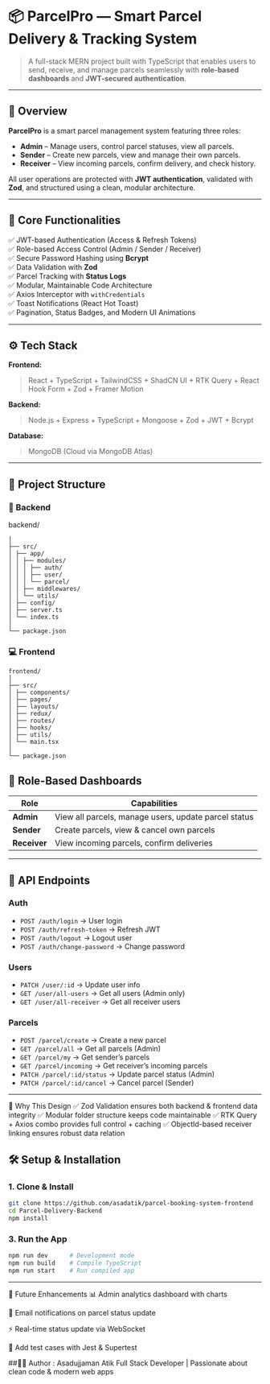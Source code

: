 # 📦 ParcelPro — Smart Parcel Delivery & Tracking System  

> A full-stack MERN project built with TypeScript that enables users to send, receive, and manage parcels seamlessly with **role-based dashboards** and **JWT-secured authentication**.  

---

## 🚀 Overview  

**ParcelPro** is a smart parcel management system featuring three roles:  
- **Admin** – Manage users, control parcel statuses, view all parcels.  
- **Sender** – Create new parcels, view and manage their own parcels.  
- **Receiver** – View incoming parcels, confirm delivery, and check history.  

All user operations are protected with **JWT authentication**, validated with **Zod**, and structured using a clean, modular architecture.  

---

## 🧩 Core Functionalities  

✅ JWT-based Authentication (Access & Refresh Tokens)  
✅ Role-based Access Control (Admin / Sender / Receiver)  
✅ Secure Password Hashing using **Bcrypt**  
✅ Data Validation with **Zod**  
✅ Parcel Tracking with **Status Logs**  
✅ Modular, Maintainable Code Architecture  
✅ Axios Interceptor with `withCredentials`  
✅ Toast Notifications (React Hot Toast)  
✅ Pagination, Status Badges, and Modern UI Animations  

---

## ⚙️ Tech Stack  

**Frontend:**  
> React + TypeScript + TailwindCSS + ShadCN UI + RTK Query + React Hook Form + Zod + Framer Motion  

**Backend:**  
> Node.js + Express + TypeScript + Mongoose + Zod + JWT + Bcrypt  

**Database:**  
> MongoDB (Cloud via MongoDB Atlas)  

---

## 📁 Project Structure  

### 🧠 Backend
backend/
```
│
├── src/
│ ├── app/
│ │ ├── modules/
│ │ │ ├── auth/
│ │ │ ├── user/
│ │ │ └── parcel/
│ │ ├── middlewares/
│ │ └── utils/
│ ├── config/
│ ├── server.ts
│ └── index.ts
│
└── package.json
```

### 💻 Frontend
```
frontend/
│
├── src/
│ ├── components/
│ ├── pages/
│ ├── layouts/
│ ├── redux/
│ ├── routes/
│ ├── hooks/
│ ├── utils/
│ └── main.tsx
│
└── package.json
```
## 🧠 Role-Based Dashboards  

| Role | Capabilities |
|------|---------------|
| **Admin** | View all parcels, manage users, update parcel status |
| **Sender** | Create parcels, view & cancel own parcels |
| **Receiver** | View incoming parcels, confirm deliveries |

---

## 🔌 API Endpoints  

### Auth  
- `POST /auth/login` → User login  
- `POST /auth/refresh-token` → Refresh JWT  
- `POST /auth/logout` → Logout user  
- `POST /auth/change-password` → Change password  

### Users  
- `PATCH /user/:id` → Update user info  
- `GET /user/all-users` → Get all users (Admin only)  
- `GET /user/all-receiver` → Get all receiver users  

### Parcels  
- `POST /parcel/create` → Create a new parcel  
- `GET /parcel/all` → Get all parcels (Admin)  
- `GET /parcel/my` → Get sender’s parcels  
- `GET /parcel/incoming` → Get receiver’s incoming parcels  
- `PATCH /parcel/:id/status` → Update parcel status (Admin)  
- `PATCH /parcel/:id/cancel` → Cancel parcel (Sender)  

---

🧠 Why This Design
✅ Zod Validation ensures both backend & frontend data integrity
✅ Modular folder structure keeps code maintainable
✅ RTK Query + Axios combo provides full control + caching
✅ ObjectId-based receiver linking ensures robust data relation

## 🛠 Setup & Installation

### 1. Clone & Install

```bash
git clone https://github.com/asadatik/parcel-booking-system-frontend
cd Parcel-Delivery-Backend
npm install
```

### 3. Run the App

```bash
npm run dev      # Development mode
npm run build    # Compile TypeScript
npm run start    # Run compiled app
```

---



🧰 Future Enhancements
📊 Admin analytics dashboard with charts

🔔 Email notifications on parcel status update

⚡ Real-time status update via WebSocket

🧪 Add test cases with Jest & Supertest

##👨‍💻 Author : 
Asadujjaman Atik
Full Stack Developer | Passionate about clean code & modern web apps


